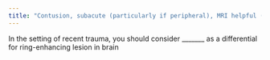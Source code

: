 ```yaml
---
title: "Contusion, subacute (particularly if peripheral), MRI helpful (dark on T2, hemosiderin deposits, blooming on GRE)"
---
```

In the setting of recent trauma, you should consider _______ as a differential for ring-enhancing lesion in brain

